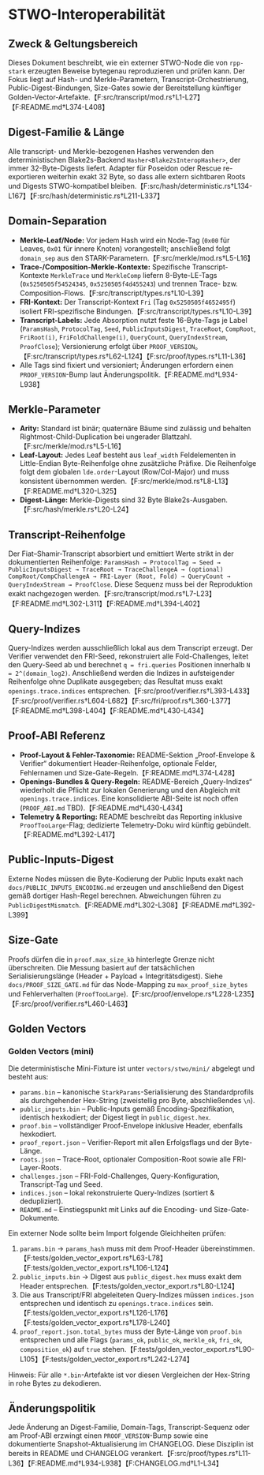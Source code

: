 # STWO-Interoperabilität

## Zweck & Geltungsbereich
Dieses Dokument beschreibt, wie ein externer STWO-Node die von `rpp-stark` erzeugten Beweise bytegenau reproduzieren und prüfen kann. Der Fokus liegt auf Hash- und Merkle-Parametern, Transcript-Orchestrierung, Public-Digest-Bindungen, Size-Gates sowie der Bereitstellung künftiger Golden-Vector-Artefakte.【F:src/transcript/mod.rs†L1-L27】【F:README.md†L374-L408】

## Digest-Familie & Länge
Alle transcript- und Merkle-bezogenen Hashes verwenden den deterministischen Blake2s-Backend `Hasher<Blake2sInteropHasher>`, der immer 32-Byte-Digests liefert. Adapter für Poseidon oder Rescue re-exportieren weiterhin exakt 32 Byte, so dass alle extern sichtbaren Roots und Digests STWO-kompatibel bleiben.【F:src/hash/deterministic.rs†L134-L167】【F:src/hash/deterministic.rs†L211-L337】

## Domain-Separation
- **Merkle-Leaf/Node:** Vor jedem Hash wird ein Node-Tag (`0x00` für Leaves, `0x01` für innere Knoten) vorangestellt; anschließend folgt `domain_sep` aus den STARK-Parametern.【F:src/merkle/mod.rs†L5-L16】
- **Trace-/Composition-Merkle-Kontexte:** Spezifische Transcript-Kontexte `MerkleTrace` und `MerkleComp` liefern 8-Byte-LE-Tags (`0x5250505f54524345`, `0x5250505f4d455243`) und trennen Trace- bzw. Composition-Flows.【F:src/transcript/types.rs†L10-L39】
- **FRI-Kontext:** Der Transcript-Kontext `Fri` (Tag `0x5250505f4652495f`) isoliert FRI-spezifische Bindungen.【F:src/transcript/types.rs†L10-L39】
- **Transcript-Labels:** Jede Absorption nutzt feste 16-Byte-Tags je Label (`ParamsHash`, `ProtocolTag`, `Seed`, `PublicInputsDigest`, `TraceRoot`, `CompRoot`, `FriRoot(i)`, `FriFoldChallenge(i)`, `QueryCount`, `QueryIndexStream`, `ProofClose`); Versionierung erfolgt über `PROOF_VERSION`。【F:src/transcript/types.rs†L62-L124】【F:src/proof/types.rs†L11-L36】
- Alle Tags sind fixiert und versioniert; Änderungen erfordern einen `PROOF_VERSION`-Bump laut Änderungspolitik.【F:README.md†L934-L938】

## Merkle-Parameter
- **Arity:** Standard ist binär; quaternäre Bäume sind zulässig und behalten Rightmost-Child-Duplication bei ungerader Blattzahl.【F:src/merkle/mod.rs†L5-L16】
- **Leaf-Layout:** Jedes Leaf besteht aus `leaf_width` Feldelementen in Little-Endian Byte-Reihenfolge ohne zusätzliche Präfixe. Die Reihenfolge folgt dem globalen `lde.order`-Layout (Row/Col-Major) und muss konsistent übernommen werden.【F:src/merkle/mod.rs†L8-L13】【F:README.md†L320-L325】
- **Digest-Länge:** Merkle-Digests sind 32 Byte Blake2s-Ausgaben.【F:src/hash/merkle.rs†L20-L24】

## Transcript-Reihenfolge
Der Fiat–Shamir-Transcript absorbiert und emittiert Werte strikt in der dokumentierten Reihenfolge: `ParamsHash → ProtocolTag → Seed → PublicInputsDigest → TraceRoot → TraceChallengeA → (optional) CompRoot/CompChallengeA → FRI-Layer (Root, Fold) → QueryCount → QueryIndexStream → ProofClose`. Diese Sequenz muss bei der Reproduktion exakt nachgezogen werden.【F:src/transcript/mod.rs†L7-L23】【F:README.md†L302-L311】【F:README.md†L394-L402】

## Query-Indizes
Query-Indizes werden ausschließlich lokal aus dem Transcript erzeugt. Der Verifier verwendet den FRI-Seed, rekonstruiert alle Fold-Challenges, leitet den Query-Seed ab und berechnet `q = fri.queries` Positionen innerhalb `N = 2^(domain_log2)`. Anschließend werden die Indizes in aufsteigender Reihenfolge ohne Duplikate ausgegeben; das Resultat muss exakt `openings.trace.indices` entsprechen.【F:src/proof/verifier.rs†L393-L433】【F:src/proof/verifier.rs†L604-L682】【F:src/fri/proof.rs†L360-L377】【F:README.md†L398-L404】【F:README.md†L430-L434】

## Proof-ABI Referenz
- **Proof-Layout & Fehler-Taxonomie:** README-Sektion „Proof-Envelope & Verifier“ dokumentiert Header-Reihenfolge, optionale Felder, Fehlernamen und Size-Gate-Regeln.【F:README.md†L374-L428】
- **Openings-Bundles & Query-Regeln:** README-Bereich „Query-Indizes“ wiederholt die Pflicht zur lokalen Generierung und den Abgleich mit `openings.trace.indices`. Eine konsolidierte ABI-Seite ist noch offen (`PROOF_ABI.md` TBD).【F:README.md†L430-L434】
- **Telemetry & Reporting:** README beschreibt das Reporting inklusive `ProofTooLarge`-Flag; dedizierte Telemetry-Doku wird künftig gebündelt.【F:README.md†L392-L417】

## Public-Inputs-Digest
Externe Nodes müssen die Byte-Kodierung der Public Inputs exakt nach `docs/PUBLIC_INPUTS_ENCODING.md` erzeugen und anschließend den Digest gemäß dortiger Hash-Regel berechnen. Abweichungen führen zu `PublicDigestMismatch`.【F:README.md†L302-L308】【F:README.md†L392-L399】

## Size-Gate
Proofs dürfen die in `proof.max_size_kb` hinterlegte Grenze nicht überschreiten. Die Messung basiert auf der tatsächlichen Serialisierungslänge (Header + Payload + Integritätsdigest). Siehe `docs/PROOF_SIZE_GATE.md` für das Node-Mapping zu `max_proof_size_bytes` und Fehlerverhalten (`ProofTooLarge`).【F:src/proof/envelope.rs†L228-L235】【F:src/proof/verifier.rs†L460-L463】

## Golden Vectors
### Golden Vectors (mini)
Die deterministische Mini-Fixture ist unter `vectors/stwo/mini/` abgelegt und besteht aus:

- `params.bin` – kanonische `StarkParams`-Serialisierung des Standardprofils als durchgehender Hex-String (zweistellig pro Byte, abschließendes `\n`).
- `public_inputs.bin` – Public-Inputs gemäß Encoding-Spezifikation, identisch hexkodiert; der Digest liegt in `public_digest.hex`.
- `proof.bin` – vollständiger Proof-Envelope inklusive Header, ebenfalls hexkodiert.
- `proof_report.json` – Verifier-Report mit allen Erfolgsflags und der Byte-Länge.
- `roots.json` – Trace-Root, optionaler Composition-Root sowie alle FRI-Layer-Roots.
- `challenges.json` – FRI-Fold-Challenges, Query-Konfiguration, Transcript-Tag und Seed.
- `indices.json` – lokal rekonstruierte Query-Indizes (sortiert & dedupliziert).
- `README.md` – Einstiegspunkt mit Links auf die Encoding- und Size-Gate-Dokumente.

Ein externer Node sollte beim Import folgende Gleichheiten prüfen:

1. `params.bin` → `params_hash` muss mit dem Proof-Header übereinstimmen.【F:tests/golden_vector_export.rs†L63-L78】【F:tests/golden_vector_export.rs†L106-L124】
2. `public_inputs.bin` → Digest aus `public_digest.hex` muss exakt dem Header entsprechen.【F:tests/golden_vector_export.rs†L80-L124】
3. Die aus Transcript/FRI abgeleiteten Query-Indizes müssen `indices.json` entsprechen und identisch zu `openings.trace.indices` sein.【F:tests/golden_vector_export.rs†L126-L176】【F:tests/golden_vector_export.rs†L178-L240】
4. `proof_report.json.total_bytes` muss der Byte-Länge von `proof.bin` entsprechen und alle Flags (`params_ok`, `public_ok`, `merkle_ok`, `fri_ok`, `composition_ok`) auf `true` stehen.【F:tests/golden_vector_export.rs†L90-L105】【F:tests/golden_vector_export.rs†L242-L274】

Hinweis: Für alle `*.bin`-Artefakte ist vor diesen Vergleichen der Hex-String in rohe Bytes zu dekodieren.

## Änderungspolitik
Jede Änderung an Digest-Familie, Domain-Tags, Transcript-Sequenz oder am Proof-ABI erzwingt einen `PROOF_VERSION`-Bump sowie eine dokumentierte Snapshot-Aktualisierung im CHANGELOG. Diese Disziplin ist bereits in README und CHANGELOG verankert.【F:src/proof/types.rs†L11-L36】【F:README.md†L934-L938】【F:CHANGELOG.md†L1-L34】
